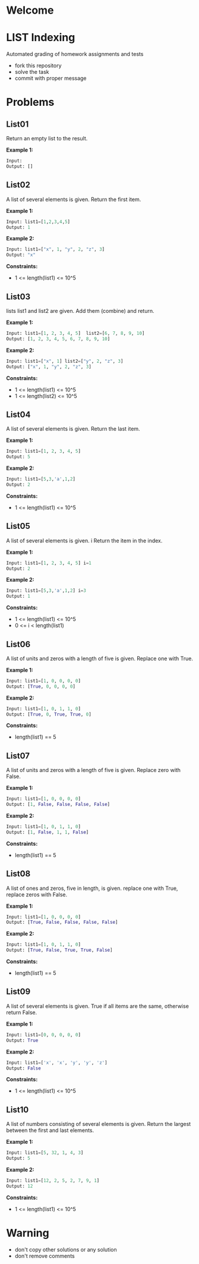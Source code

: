 # Welcome
# LIST Indexing

Automated grading of homework assignments and tests
- fork this repository
- solve the task
- commit with proper message

# Problems
## List01

  Return an empty list to the result.

**Example 1:**

```Python
Input:
Output: []

```

## List02

  A list of several elements is given. Return the first item.

**Example 1:**

```Python
Input: list1=[1,2,3,4,5]
Output: 1

```

**Example 2:**

```Python
Input: list1=["x", 1, "y", 2, "z", 3]
Output: "x"

```
**Constraints:**

  - 1 <= length(list1) <= 10^5

## List03

  lists list1 and list2 are given. Add them (combine) and return.

**Example 1:**

```Python
Input: list1=[1, 2, 3, 4, 5]  list2=[6, 7, 8, 9, 10]  
Output: [1, 2, 3, 4, 5, 6, 7, 8, 9, 10]

```

**Example 2:**

```Python
Input: list1=["x", 1] list2=["y", 2, "z", 3]
Output: ["x", 1, "y", 2, "z", 3]

```
**Constraints:**

  - 1 <= length(list1) <= 10^5
  - 1 <= length(list2) <= 10^5

## List04

  A list of several elements is given. Return the last item.

**Example 1:**

```Python
Input: list1=[1, 2, 3, 4, 5]
Output: 5

```

**Example 2:**

```Python
Input: list1=[5,3,'a',1,2]
Output: 2

```
**Constraints:**

  - 1 <= length(list1) <= 10^5

## List05

  A list of several elements is given. i Return the item in the index.

**Example 1:**

```Python
Input: list1=[1, 2, 3, 4, 5] i=1
Output: 2

```

**Example 2:**

```Python
Input: list1=[5,3,'a',1,2] i=3
Output: 1

```
**Constraints:**

  - 1 <= length(list1) <= 10^5
  - 0 <= i < length(list1)

## List06

  A list of units and zeros with a length of five is given. Replace one with True.

**Example 1:**

```Python
Input: list1=[1, 0, 0, 0, 0]
Output: [True, 0, 0, 0, 0]

```

**Example 2:**

```Python
Input: list1=[1, 0, 1, 1, 0]
Output: [True, 0, True, True, 0]

```
**Constraints:**

  - length(list1) == 5

## List07

  A list of units and zeros with a length of five is given. Replace zero with False.

**Example 1:**

```Python
Input: list1=[1, 0, 0, 0, 0]
Output: [1, False, False, False, False]

```

**Example 2:**

```Python
Input: list1=[1, 0, 1, 1, 0]
Output: [1, False, 1, 1, False]

```
**Constraints:**

  - length(list1) == 5

## List08

  A list of ones and zeros, five in length, is given. replace one with True, replace zeros with False.

**Example 1:**

```Python
Input: list1=[1, 0, 0, 0, 0]
Output: [True, False, False, False, False]

```

**Example 2:**

```Python
Input: list1=[1, 0, 1, 1, 0]
Output: [True, False, True, True, False]

```
**Constraints:**

  - length(list1) == 5

## List09

  A list of several elements is given. True if all items are the same, otherwise return False.

**Example 1:**

```Python
Input: list1=[0, 0, 0, 0, 0]
Output: True

```

**Example 2:**

```Python
Input: list1=['x', 'x', 'y', 'y', 'z']
Output: False

```
**Constraints:**

  - 1 <= length(list1) <= 10^5

## List10

  A list of numbers consisting of several elements is given. Return the largest between the first and last elements.

**Example 1:**

```Python
Input: list1=[5, 32, 1, 4, 3]
Output: 5

```

**Example 2:**

```Python
Input: list1=[12, 2, 5, 2, 7, 9, 1]
Output: 12

```
**Constraints:**

  - 1 <= length(list1) <= 10^5

# Warning
- don't copy other solutions or any solution
- don't remove comments